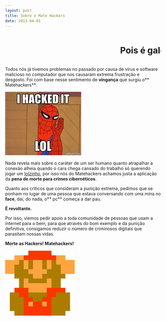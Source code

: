```yaml
---
layout: post
title: Sobre o Mate Hackers
date: 2013-04-01
---
```


<marquee>

# Pois é galera, isso é uma brincadeirinha de 1° de Abril se vocês não adivinharam ainda :)
</marquee>

<span dir="ltr" id=":1lu">Todos nós já tivemos problemas no passado por causa de vírus e software malicioso no computador que nos causaram extrema frustração e desgosto.
Foi com base nesse sentimento de **vingança** que surgiu o** Matehackers**.</span>

[![images](/assets/2013/images.jpeg)](/assets/2013/images.jpeg)

Nada revela mais sobre o caráter de um ser humano quanto atrapalhar a conexão alheia quando o cara chega cansado do trabalho só querendo jogar um [lolzinho](http://br.leagueoflegends.com/), por isso nós do Matehackers achamos justa a aplicação da **pena de morte para crimes cibernéticos**.

Quanto aos críticos que consideram a punição extrema, pedimos que se ponham no lugar de uma pessoa que estava conversando com uma mina no **face**, daí, do nada, o** pc** começa a dar pau.

<span dir="ltr" id=":1lu">**É revoltante.**</span>

Por isso, viemos pedir apoio a toda comunidade de pessoas que usam a internet para o bem, para que através do bom exemplo e da punição definitiva, consigamos reduzir o número de criminosos digitais que parasitam nossas vidas.

**Morte as Hackers! Matehackers!**

[![dead mario](/assets/2013/dead-mario.png)](/assets/2013/dead-mario.png)
